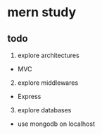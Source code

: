 # mern study

## todo
1. explore architectures
- MVC
2. explore middlewares
- Express
3. explore databases
- use mongodb on localhost

